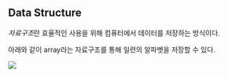 
## Data Structure

*자료구조*란 효율적인 사용을 위해 컴퓨터에서 데이터를 저장하는 방식이다.

아래와 같이 array라는 자료구조를 통해 일련의 알파벳을 저장할 수 있다.

![](https://media.geeksforgeeks.org/wp-content/uploads/array-2.png)